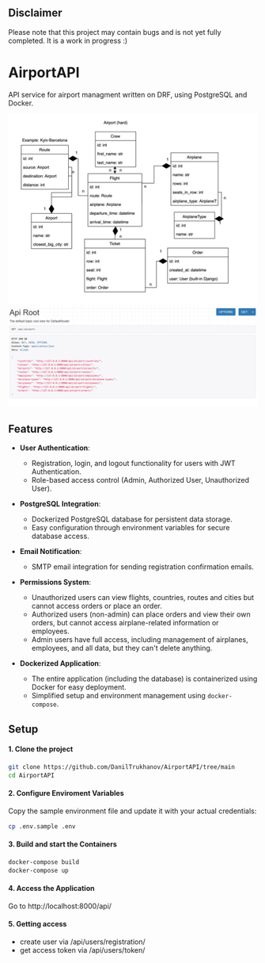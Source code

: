 ## Disclaimer
Please note that this project may contain bugs and is not yet fully completed. It is a work in progress :)

# AirportAPI
API service for airport managment written on DRF, using PostgreSQL and Docker.

![img.png](scheme.png)
![img.png](api_root.png)

## Features

- **User Authentication**: 
  - Registration, login, and logout functionality for users with JWT Authentication.
  - Role-based access control (Admin, Authorized User, Unauthorized User).
  
- **PostgreSQL Integration**: 
  - Dockerized PostgreSQL database for persistent data storage.
  - Easy configuration through environment variables for secure database access.

- **Email Notification**: 
  - SMTP email integration for sending registration confirmation emails.

- **Permissions System**:
  - Unauthorized users can view flights, countries, routes and cities but cannot access orders or place an order.
  - Authorized users (non-admin) can place orders and view their own orders, but cannot access airplane-related information or employees.
  - Admin users have full access, including management of airplanes, employees, and all data, but they can't delete anything.
  
- **Dockerized Application**:
  - The entire application (including the database) is containerized using Docker for easy deployment.
  - Simplified setup and environment management using `docker-compose`.

## Setup
#### 1. Clone the project
```bash
git clone https://github.com/DanilTrukhanov/AirportAPI/tree/main
cd AirportAPI
```
#### 2. Configure Enviroment Variables
Copy the sample environment file and update it with your actual credentials:
```bash
cp .env.sample .env
```
#### 3. Build and start the Containers
```bash
docker-compose build
docker-compose up
```
#### 4. Access the Application
Go to http://localhost:8000/api/
#### 5. Getting access
- create user via /api/users/registration/
- get access token via /api/users/token/

